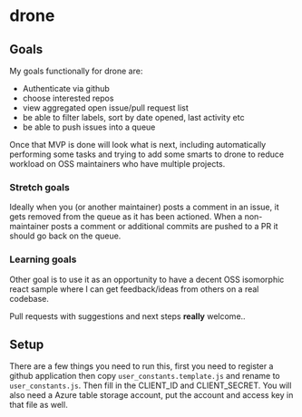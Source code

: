 # drone

## Goals
My goals functionally for drone are:

 - Authenticate via github
 - choose interested repos
 - view aggregated open issue/pull request list
 - be able to filter labels, sort by date opened, last activity etc
 - be able to push issues into a queue

Once that MVP is done will look what is next, including automatically performing some tasks and trying to add some smarts to drone to reduce workload on OSS maintainers who have multiple projects.

### Stretch goals
Ideally when you (or another maintainer) posts a comment in an issue, it gets removed from the queue as it has been actioned. When a non-maintainer posts a comment or additional commits are pushed to a PR it should go back on the queue.

### Learning goals
Other goal is to use it as an opportunity to have a decent OSS isomorphic react sample where I can get feedback/ideas from others on a real codebase.

Pull requests with suggestions and next steps **really** welcome..

## Setup
There are a few things you need to run this, first you need to register a github application then copy `user_constants.template.js` and rename to `user_constants.js`. Then fill in the CLIENT_ID and CLIENT_SECRET.
You will also need a Azure table storage account, put the account and access key in that file as well.
